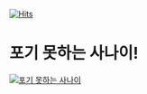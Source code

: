[![Hits](https://hits.seeyoufarm.com/api/count/incr/badge.svg?url=https%3A%2F%2Fgithub.com%2Fjeonyh0924&count_bg=%23EDE10A&title_bg=%2313CF3A&icon=&icon_color=%23E7E7E7&title=hits&edge_flat=false)](https://hits.seeyoufarm.com)

# 포기 못하는 사나이! 
[![포기 못하는 사나이](https://github-readme-stats.vercel.app/api?username=jeonyh0924)](https://github.com/anuraghazra/github-readme-stats)
